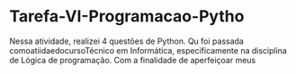 # Tarefa-VI-Programacao-Pytho
Nessa atividade, realizei 4 questões de Python. Qu foi passada comoatiidaedocursoTécnico em Informática, especificamente na disciplina de Lógica de programação. Com a finalidade de aperfeiçoar meus 

